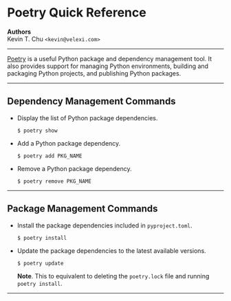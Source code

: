 Poetry Quick Reference
======================

__Authors__  
Kevin T. Chu `<kevin@velexi.com>`

-------------------------------------------------------------------------------

[Poetry][poetry] is a useful Python package and dependency management tool.
It also provides support for managing Python environments, building and
packaging Python projects, and publishing Python packages.

-------------------------------------------------------------------------------

## Dependency Management Commands

* Display the list of Python package dependencies.

  ```shell
  $ poetry show
  ```

* Add a Python package dependency.

  ```shell
  $ poetry add PKG_NAME
  ```

* Remove a Python package dependency.

  ```shell
  $ poetry remove PKG_NAME
  ```

-------------------------------------------------------------------------------

## Package Management Commands

* Install the package dependencies included in `pyproject.toml`.

  ```shell
  $ poetry install
  ```

* Update the package dependencies to the latest available versions.

  ```shell
  $ poetry update
  ```

  __Note__. This to equivalent to deleting the `poetry.lock` file and
  running `poetry install`.

-------------------------------------------------------------------------------

[-----------------------------EXTERNAL LINKS-----------------------------]: #

[poetry]: https://python-poetry.org/
